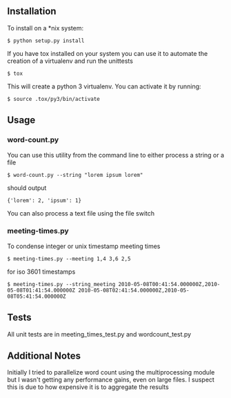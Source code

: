 ## Installation

To install on a *nix system:

<pre><code>$ python setup.py install</code></pre>

If you have tox installed on your system you can use it to automate the creation of a virtualenv and run the unittests

<pre><code>$ tox </code></pre>

This will create a python 3 virtualenv.  You can activate it by running:

<pre><code>$ source .tox/py3/bin/activate  </code></pre>


## Usage


### word-count.py

You can use this utility from the command line to either process a string or a file

<pre><code>$ word-count.py --string "lorem ipsum lorem"  </code></pre>

should output

<pre><code>{'lorem': 2, 'ipsum': 1}</pre></code>

You can also process a text file using the file switch


### meeting-times.py

To condense integer or unix timestamp meeting times

<pre><code>$ meeting-times.py --meeting 1,4 3,6 2,5  </code></pre>

for iso 3601 timestamps

<pre><code>$ meeting-times.py --string_meeting 2010-05-08T00:41:54.000000Z,2010-05-08T01:41:54.000000Z 2010-05-08T02:41:54.000000Z,2010-05-08T05:41:54.000000Z  </code></pre>


## Tests

All unit tests are in meeting_times_test.py and wordcount_test.py


## Additional Notes

Initially I tried to parallelize word count using the multiprocessing module but I wasn't getting any performance gains, even on large files. I suspect this is due to how expensive it is to aggregate the results
